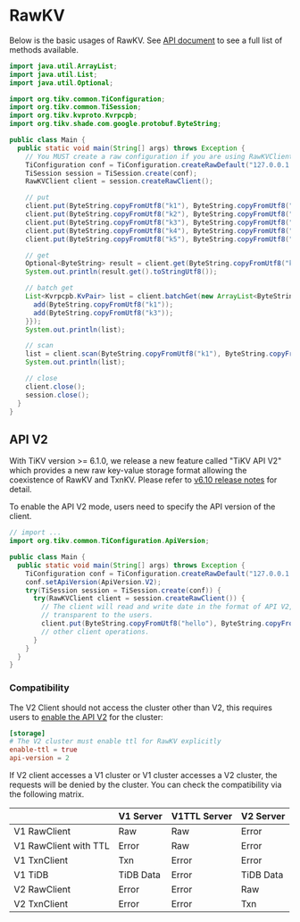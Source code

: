 # RawKV

Below is the basic usages of RawKV. See [API document] to see a full list of methods available.

[API document]: https://tikv.github.io/client-java/apidocs/org/tikv/raw/RawKVClient

```java
import java.util.ArrayList;
import java.util.List;
import java.util.Optional;

import org.tikv.common.TiConfiguration;
import org.tikv.common.TiSession;
import org.tikv.kvproto.Kvrpcpb;
import org.tikv.shade.com.google.protobuf.ByteString;

public class Main {
  public static void main(String[] args) throws Exception {
    // You MUST create a raw configuration if you are using RawKVClient.
    TiConfiguration conf = TiConfiguration.createRawDefault("127.0.0.1:2379");
    TiSession session = TiSession.create(conf);
    RawKVClient client = session.createRawClient();

    // put
    client.put(ByteString.copyFromUtf8("k1"), ByteString.copyFromUtf8("Hello"));
    client.put(ByteString.copyFromUtf8("k2"), ByteString.copyFromUtf8(","));
    client.put(ByteString.copyFromUtf8("k3"), ByteString.copyFromUtf8("World"));
    client.put(ByteString.copyFromUtf8("k4"), ByteString.copyFromUtf8("!"));
    client.put(ByteString.copyFromUtf8("k5"), ByteString.copyFromUtf8("Raw KV"));

    // get
    Optional<ByteString> result = client.get(ByteString.copyFromUtf8("k1"));
    System.out.println(result.get().toStringUtf8());

    // batch get
    List<Kvrpcpb.KvPair> list = client.batchGet(new ArrayList<ByteString>() {{
      add(ByteString.copyFromUtf8("k1"));
      add(ByteString.copyFromUtf8("k3"));
    }});
    System.out.println(list);

    // scan
    list = client.scan(ByteString.copyFromUtf8("k1"), ByteString.copyFromUtf8("k6"), 10);
    System.out.println(list);

    // close
    client.close();
    session.close();
  }
}
```


## API V2
With TiKV version >= 6.1.0, we release a new feature called "TiKV API V2" which provides a new raw key-value storage format allowing the coexistence of RawKV and TxnKV. Please refer to [v6.10 release notes](https://docs.pingcap.com/tidb/stable/release-6.1.0#ease-of-use) for detail.

To enable the API V2 mode, users need to specify the API version of the client.

```java
// import ...
import org.tikv.common.TiConfiguration.ApiVersion;

public class Main {
  public static void main(String[] args) throws Exception {
    TiConfiguration conf = TiConfiguration.createRawDefault("127.0.0.1:2379");
    conf.setApiVersion(ApiVersion.V2);
    try(TiSession session = TiSession.create(conf)) {
      try(RawKVClient client = session.createRawClient()) {
        // The client will read and write date in the format of API V2, which is
        // transparent to the users.
        client.put(ByteString.copyFromUtf8("hello"), ByteString.copyFromUtf8("world"));
        // other client operations.
      }
    }
  }
}
```

### Compatibility

The V2 Client should not access the cluster other than V2, this requires users to [enable the API V2](https://docs.pingcap.com/tidb/stable/tikv-configuration-file#api-version-new-in-v610) for the cluster:

```toml
[storage]
# The V2 cluster must enable ttl for RawKV explicitly
enable-ttl = true
api-version = 2
```

If V2 client accesses a V1 cluster or V1 cluster accesses a V2 cluster, the requests will be denied by the cluster. You can check the compatibility via the following matrix.


|                       | V1 Server | V1TTL Server | V2 Server |
| --------------------- | --------- | ------------ | --------- |
| V1 RawClient          | Raw       | Raw          | Error     |
| V1 RawClient with TTL | Error     | Raw          | Error     |
| V1 TxnClient          | Txn       | Error        | Error     |
| V1 TiDB               | TiDB Data | Error        | TiDB Data |
| V2 RawClient          | Error     | Error        | Raw       |
| V2 TxnClient          | Error     | Error        | Txn       |